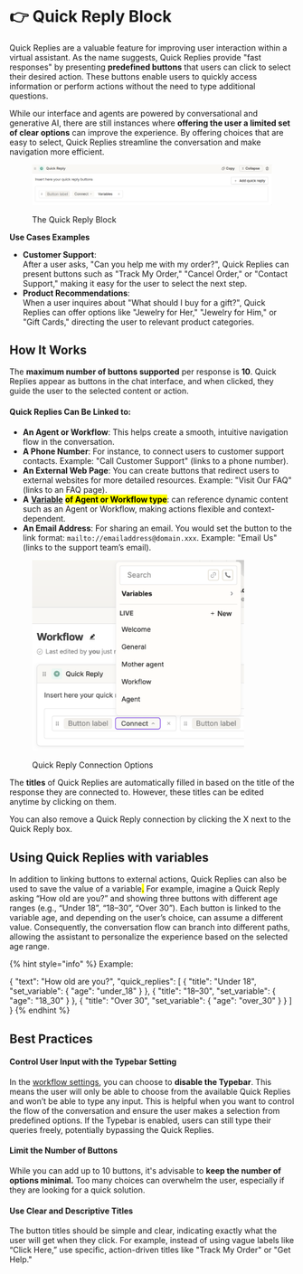# 👉 Quick Reply Block

Quick Replies are a valuable feature for improving user interaction within a virtual assistant. As the name suggests, Quick Replies provide "fast responses" by presenting **predefined buttons** that users can click to select their desired action. These buttons enable users to quickly access information or perform actions without the need to type additional questions.

While our interface and agents are powered by conversational and generative AI, there are still instances where **offering the user a limited set of clear options** can improve the experience. By offering choices that are easy to select, Quick Replies streamline the conversation and make navigation more efficient.

<figure><img src="../../../.gitbook/assets/quick replies 1.png" alt="The Quick Reply Block"><figcaption><p>The Quick Reply Block</p></figcaption></figure>

**Use Cases Examples**

* **Customer Support**:\
  After a user asks, "Can you help me with my order?", Quick Replies can present buttons such as "Track My Order," "Cancel Order," or "Contact Support," making it easy for the user to select the next step.
* **Product Recommendations**:\
  When a user inquires about "What should I buy for a gift?", Quick Replies can offer options like "Jewelry for Her," "Jewelry for Him," or "Gift Cards," directing the user to relevant product categories.

## How It Works

The **maximum number of buttons supported** per response is **10**. Quick Replies appear as buttons in the chat interface, and when clicked, they guide the user to the selected content or action.

#### Quick Replies Can Be Linked to:

* **An Agent or Workflow**: This helps create a smooth, intuitive navigation flow in the conversation.
* **A Phone Number**: For instance, to connect users to customer support contacts. Example: "Call Customer Support" (links to a phone number).
* **An External Web Page**: You can create buttons that redirect users to external websites for more detailed resources. Example: "Visit Our FAQ" (links to an FAQ page).
* **A** [**Variable**](../variables/) <mark style="color:$danger;">**of Agent or Workflow type**</mark>: can reference dynamic content such as an Agent or Workflow, making actions flexible and context-dependent.
* **An Email Address**: For sharing an email. You would set the button to the link format: `mailto://emailaddress@domain.xxx`. Example: "Email Us" (links to the support team’s email).

<figure><img src="../../../.gitbook/assets/Screenshot 2025-03-25 alle 18.03.30.png" alt="" width="375"><figcaption><p>Quick Reply Connection Options</p></figcaption></figure>

The **titles** of Quick Replies are automatically filled in based on the title of the response they are connected to. However, these titles can be edited anytime by clicking on them.&#x20;

You can also remove a Quick Reply connection by clicking the X next to the Quick Reply box.

## Using Quick Replies with variables

In addition to linking buttons to external actions, Quick Replies can also be used to save the value of a variable<mark style="color:$danger;">.</mark> For example, imagine a Quick Reply asking “How old are you?” and showing three buttons with different age ranges (e.g., “Under 18”, “18–30”, “Over 30”). Each button is linked to the variable age, and depending on the user’s choice, can assume a different value. Consequently, the conversation flow can branch into different paths, allowing the assistant to personalize the experience based on the selected age range.

{% hint style="info" %}
Example:

{ "text": "How old are you?", "quick\_replies": \[ { "title": "Under 18", "set\_variable": { "age": "under\_18" } }, { "title": "18–30", "set\_variable": { "age": "18\_30" } }, { "title": "Over 30", "set\_variable": { "age": "over\_30" } } ] }
{% endhint %}

## Best Practices

#### Control User Input with the Typebar Setting

In the [workflow settings](https://indigo-ai.gitbook.io/indigo.ai-guide/getting-started/blocks-and-variables#settings-top-right-button), you can choose to **disable the Typebar**. This means the user will only be able to choose from the available Quick Replies and won’t be able to type any input. This is helpful when you want to control the flow of the conversation and ensure the user makes a selection from predefined options. If the Typebar is enabled, users can still type their queries freely, potentially bypassing the Quick Replies.&#x20;

#### Limit the Number of Buttons

While you can add up to 10 buttons, it's advisable to **keep the number of options minimal.** Too many choices can overwhelm the user, especially if they are looking for a quick solution.&#x20;

#### Use Clear and Descriptive Titles

The button titles should be simple and clear, indicating exactly what the user will get when they click. For example, instead of using vague labels like “Click Here,” use specific, action-driven titles like "Track My Order" or "Get Help."
